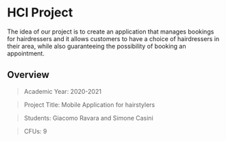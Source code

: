 # HCI Project
The idea of our project is to create an application that manages bookings for hairdressers and it allows customers to have a choice of hairdressers in their area, while also guaranteeing the possibility of booking an appointment.
## Overview
> Academic Year: 2020-2021

> Project Title: Mobile Application for hairstylers

> Students: Giacomo Ravara and Simone Casini

> CFUs: 9
